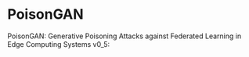 # PoisonGAN
PoisonGAN: Generative Poisoning Attacks against Federated Learning in Edge Computing Systems
v0_5: 
